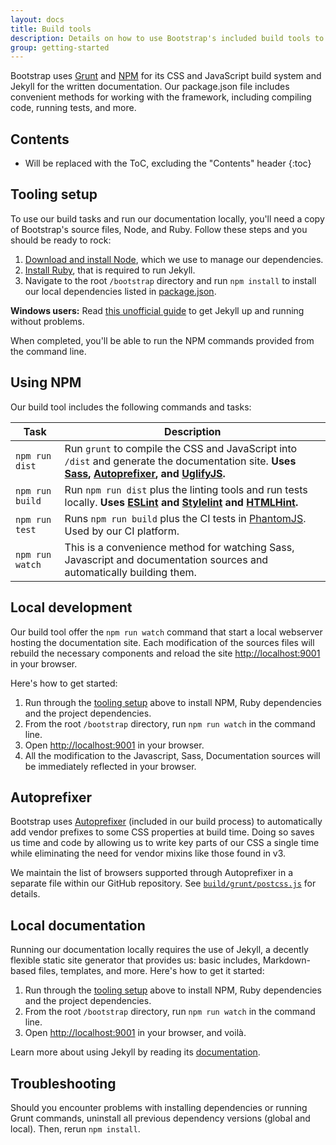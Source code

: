 ```yaml
---
layout: docs
title: Build tools
description: Details on how to use Bootstrap's included build tools to compile source code, run tests, and more.
group: getting-started
---
```


Bootstrap uses [Grunt](http://gruntjs.com) and [NPM](https://www.npmjs.com) for its CSS and JavaScript build system and Jekyll for the written documentation. Our package.json file includes convenient methods for working with the framework, including compiling code, running tests, and more.

## Contents

* Will be replaced with the ToC, excluding the "Contents" header
{:toc}

## Tooling setup

To use our build tasks and run our documentation locally, you'll need a copy of Bootstrap's source files, Node, and Ruby. Follow these steps and you should be ready to rock:

1. [Download and install Node](https://nodejs.org/download/), which we use to manage our dependencies.
2. [Install Ruby][install-ruby], that is required to run Jekyll.
3. Navigate to the root `/bootstrap` directory and run `npm install` to install our local dependencies listed in [package.json](https://github.com/twbs/bootstrap/blob/v4-dev/package.json).


**Windows users:** Read [this unofficial guide](http://jekyll-windows.juthilo.com/) to get Jekyll up and running without problems.

When completed, you'll be able to run the NPM commands provided from the command line.

[install-ruby]: https://www.ruby-lang.org/en/documentation/installation/
[gembundler]: https://bundler.io/

## Using NPM

Our build tool includes the following commands and tasks:

| Task | Description |
| --- | --- |
| `npm run dist` | Run `grunt` to  compile the CSS and JavaScript into `/dist` and generate the documentation site. **Uses [Sass](http://sass-lang.com/), [Autoprefixer][autoprefixer], and [UglifyJS](http://lisperator.net/uglifyjs/).** |
| `npm run build` | Run `npm run dist` plus the linting tools and run tests locally. **Uses [ESLint](http://eslint.org/) and [Stylelint](http://stylelint.io/) and [HTMLHint](http://htmlhint.com/).** |
| `npm run test` | Runs `npm run build` plus the CI tests in [PhantomJS](http://phantomjs.org/). Used by our CI platform. |
| `npm run watch` | This is a convenience method for watching Sass, Javascript and documentation sources and automatically building them. |

## Local development
Our build tool offer the `npm run watch` command that start a local webserver hosting the documentation site. Each modification of the sources files will rebuild the necessary components and reload the site <http://localhost:9001> in your browser.

Here's how to get started:
1. Run through the [tooling setup](#tooling-setup) above to install NPM, Ruby dependencies and the project dependencies.
2. From the root `/bootstrap` directory, run `npm run watch` in the command line.
3. Open <http://localhost:9001> in your browser.
4. All the modification to the Javascript, Sass, Documentation sources will be immediately reflected in your browser.

## Autoprefixer

Bootstrap uses [Autoprefixer][autoprefixer] (included in our build process) to automatically add vendor prefixes to some CSS properties at build time. Doing so saves us time and code by allowing us to write key parts of our CSS a single time while eliminating the need for vendor mixins like those found in v3.

We maintain the list of browsers supported through Autoprefixer in a separate file within our GitHub repository. See [`build/grunt/postcss.js`](https://github.com/twbs/bootstrap/blob/v4-dev/build/grunt/postcss.js) for details.

## Local documentation

Running our documentation locally requires the use of Jekyll, a decently flexible static site generator that provides us: basic includes, Markdown-based files, templates, and more. Here's how to get it started:

1. Run through the [tooling setup](#tooling-setup) above to install NPM, Ruby dependencies and the project dependencies.
2. From the root `/bootstrap` directory, run `npm run watch` in the command line.
3. Open <http://localhost:9001> in your browser, and voilà.

Learn more about using Jekyll by reading its [documentation](https://jekyllrb.com/docs/home/).

## Troubleshooting

Should you encounter problems with installing dependencies or running Grunt commands, uninstall all previous dependency versions (global and local). Then, rerun `npm install`.

[autoprefixer]: https://github.com/postcss/autoprefixer
